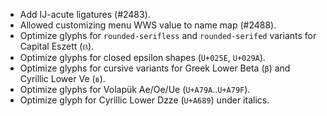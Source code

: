 * Add IJ-acute ligatures (#2483).
* Allowed customizing menu WWS value to name map (#2488).
* Optimize glyphs for `rounded-serifless` and `rounded-serifed` variants for Capital Eszett (`ẞ`).
* Optimize glyphs for closed epsilon shapes (`U+025E`, `U+029A`).
* Optimize glyphs for cursive variants for Greek Lower Beta (`β`) and Cyrillic Lower Ve (`в`).
* Optimize glyphs for Volapük Ae/Oe/Ue (`U+A79A`..`U+A79F`).
* Optimize glyph for Cyrillic Lower Dzze (`U+A689`) under italics.
